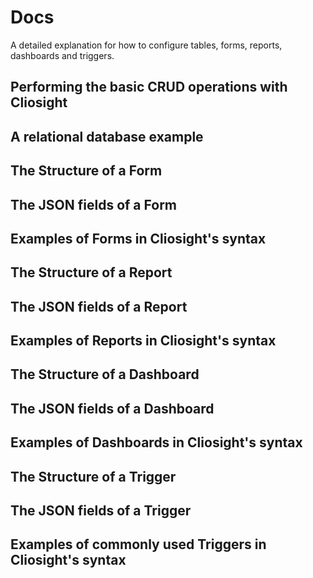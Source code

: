 # Docs
A detailed explanation for how to configure tables, forms, reports, dashboards and triggers. 

## Performing the basic CRUD operations with Cliosight ##
   
   
  
## A relational database example ##
     
     

## The Structure of a Form ##

## The JSON fields of a Form ##

## Examples of Forms in Cliosight's syntax ##
   
   
  
## The Structure of a Report ##

## The JSON fields of a Report ##

## Examples of Reports in Cliosight's syntax ##


## The Structure of a Dashboard ##

## The JSON fields of a Dashboard ##

## Examples of Dashboards in Cliosight's syntax ##
  
  

## The Structure of a Trigger ##

## The JSON fields of a Trigger ##

## Examples of commonly used Triggers in Cliosight's syntax ##






